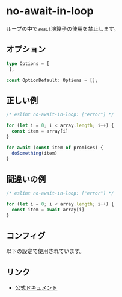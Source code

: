 # no-await-in-loop

ループの中で`await`演算子の使用を禁止します。

## オプション

```ts
type Options = [
 ];

const OptionDefault: Options = [];
```

## 正しい例

```js
/* eslint no-await-in-loop: ["error"] */

for (let i = 0; i < array.length; i++) {
  const item = array[i]
}

for await (const item of promises) {
  doSomething(item)
}
```



## 間違いの例

```js
/* eslint no-await-in-loop: ["error"] */

for (let i = 0; i < array.length; i++) {
  const item = await array[i]
}
```

## コンフィグ

以下の設定で使用されています。

## リンク

- [公式ドキュメント](https://eslint.org/docs/latest/rules/no-await-in-loop)

